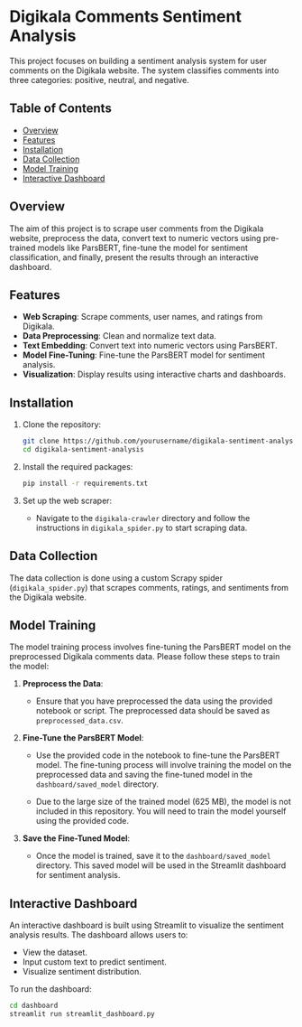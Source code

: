 # Digikala Comments Sentiment Analysis

This project focuses on building a sentiment analysis system for user comments on the Digikala website. The system classifies comments into three categories: positive, neutral, and negative.

## Table of Contents
- [Overview](#overview)
- [Features](#features)
- [Installation](#installation)
- [Data Collection](#data-collection)
- [Model Training](#model-training)
- [Interactive Dashboard](#interactive-dashboard)

## Overview
The aim of this project is to scrape user comments from the Digikala website, preprocess the data, convert text to numeric vectors using pre-trained models like ParsBERT, fine-tune the model for sentiment classification, and finally, present the results through an interactive dashboard.

## Features
- **Web Scraping**: Scrape comments, user names, and ratings from Digikala.
- **Data Preprocessing**: Clean and normalize text data.
- **Text Embedding**: Convert text into numeric vectors using ParsBERT.
- **Model Fine-Tuning**: Fine-tune the ParsBERT model for sentiment analysis.
- **Visualization**: Display results using interactive charts and dashboards.

## Installation
1. Clone the repository:
    ```bash
    git clone https://github.com/yourusername/digikala-sentiment-analysis.git
    cd digikala-sentiment-analysis
    ```

2. Install the required packages:
    ```bash
    pip install -r requirements.txt
    ```

3. Set up the web scraper:
    - Navigate to the `digikala-crawler` directory and follow the instructions in `digikala_spider.py` to start scraping data.

## Data Collection
The data collection is done using a custom Scrapy spider (`digikala_spider.py`) that scrapes comments, ratings, and sentiments from the Digikala website.

## Model Training

The model training process involves fine-tuning the ParsBERT model on the preprocessed Digikala comments data. Please follow these steps to train the model:

1. **Preprocess the Data**:
   - Ensure that you have preprocessed the data using the provided notebook or script. The preprocessed data should be saved as `preprocessed_data.csv`.

2. **Fine-Tune the ParsBERT Model**:
   - Use the provided code in the notebook to fine-tune the ParsBERT model. The fine-tuning process will involve training the model on the preprocessed data and saving the fine-tuned model in the `dashboard/saved_model` directory.
   
   - Due to the large size of the trained model (625 MB), the model is not included in this repository. You will need to train the model yourself using the provided code.

3. **Save the Fine-Tuned Model**:
   - Once the model is trained, save it to the `dashboard/saved_model` directory. This saved model will be used in the Streamlit dashboard for sentiment analysis.

## Interactive Dashboard
An interactive dashboard is built using Streamlit to visualize the sentiment analysis results. The dashboard allows users to:
- View the dataset.
- Input custom text to predict sentiment.
- Visualize sentiment distribution.

To run the dashboard:
```bash
cd dashboard
streamlit run streamlit_dashboard.py


